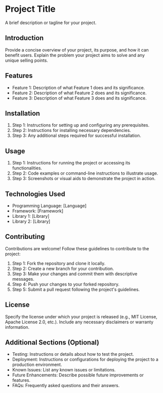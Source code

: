 # Project Title

A brief description or tagline for your project.

## Introduction

Provide a concise overview of your project, its purpose, and how it can benefit users. Explain the problem your project aims to solve and any unique selling points.

## Features

- Feature 1: Description of what Feature 1 does and its significance.
- Feature 2: Description of what Feature 2 does and its significance.
- Feature 3: Description of what Feature 3 does and its significance.

## Installation

1. Step 1: Instructions for setting up and configuring any prerequisites.
2. Step 2: Instructions for installing necessary dependencies.
3. Step 3: Any additional steps required for successful installation.

## Usage

1. Step 1: Instructions for running the project or accessing its functionalities.
2. Step 2: Code examples or command-line instructions to illustrate usage.
3. Step 3: Screenshots or visual aids to demonstrate the project in action.

## Technologies Used

- Programming Language: [Language]
- Framework: [Framework]
- Library 1: [Library]
- Library 2: [Library]

## Contributing

Contributions are welcome! Follow these guidelines to contribute to the project:

1. Step 1: Fork the repository and clone it locally.
2. Step 2: Create a new branch for your contribution.
3. Step 3: Make your changes and commit them with descriptive messages.
4. Step 4: Push your changes to your forked repository.
5. Step 5: Submit a pull request following the project's guidelines.

## License

Specify the license under which your project is released (e.g., MIT License, Apache License 2.0, etc.). Include any necessary disclaimers or warranty information.

## Additional Sections (Optional)

- Testing: Instructions or details about how to test the project.
- Deployment: Instructions or configurations for deploying the project to a production environment.
- Known Issues: List any known issues or limitations.
- Future Enhancements: Describe possible future improvements or features.
- FAQs: Frequently asked questions and their answers.

